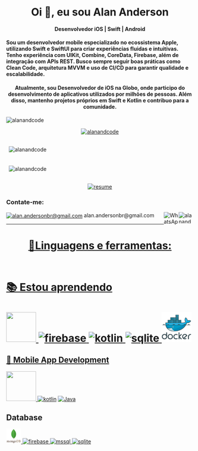 <h1 align="center">Oi 👋, eu sou Alan Anderson</h1>
<h4 align="center">Desenvolvedor iOS | Swift | Android</h4>
<h4>Sou um desenvolvedor mobile especializado no ecossistema Apple, utilizando Swift e SwiftUI para criar experiências fluidas e intuitivas. Tenho experiência com UIKit, Combine, CoreData, Firebase, além de integração com APIs REST. Busco sempre seguir boas práticas como Clean Code, arquitetura MVVM e uso de CI/CD para garantir qualidade e escalabilidade.</h4>
<h4 align="center">Atualmente, sou Desenvolvedor de iOS na Globo, onde participo do desenvolvimento de aplicativos utilizados por milhões de pessoas. Além disso, mantenho projetos próprios em Swift e Kotlin e contribuo para a comunidade. </h4>
<p align="left"> <img src="https://komarev.com/ghpvc/?username=alanandcode&label=Profile%20views&color=0e75b6&style=flat" alt="alanandcode" /> </p>
<p align="center"> <a href=""><img src="https://github-profile-trophy.vercel.app/?username=alanandcode&theme=darkhub&no-frame=true&row=1&column=7" alt="alanandcode" /></a> </p>
<p>
<table  border="0">
<thead>
  <tr> 
    <td>
      <p><img align="center" src="https://github-readme-stats.vercel.app/api?username=alanandcode&show_icons=true&locale=en&theme=ocean_dark" alt="alanandcode" /</p>
    </td>
  </tr>
  <tr>
    <td>
      <p>
        <img align="center" src="https://github-readme-streak-stats.herokuapp.com?user=alanandcode&theme=neon-palenight&date_format=j%20M%5B%20Y%5D&background=151A28"   alt="alanandcode" /></p>
    </td>
  </tr>
</thead>
</table>
</p>





<p align="center">
<a href="https:" target="_blank"> <img src="https://images.squarespace-cdn.com/content/v1/5cb64060809d8e5058ea92ba/1613674594197-81FFVNXINMVB9J11IUU9/resume+button.png" alt="resume" height="40" /> </a> 

</p>

<h3 align="left">Contate-me:</h3>
<p align="left">
    <a href="mailto:alan.andersonbr@gmail.com?subject=Hello" target="blank"><img align="center" src="https://upload.wikimedia.org/wikipedia/commons/thumb/7/7e/Gmail_icon_%282020%29.svg/512px-Gmail_icon_%282020%29.svg.png" alt="alan.andersonbr@gmail.com" height="30" width="40" /></a>
    alan.andersonbr@gmail.com              
<a href="https://linkedin.com/in/alanderson01" target="blank"><img align="right" src="https://raw.githubusercontent.com/rahuldkjain/github-profile-readme-generator/master/src/images/icons/Social/linked-in-alt.svg" alt="alanandcode" height="30" width="40" /></a>
    <a href="https://api.whatsapp.com/send?phone=5521996078594&text=Ol%C3%A1%20 Alan, tudo bem? Verifiquei o seu perfil e gostaria de iniciar uma conversa." target="blank" ><img align="right"src="https://www.flaticon.com/free-icon/whatsapp_124034" alt="WhatsApp +5521996078594"  height="35" width="40"/> 
</p>




------

<h1 align="center">🚀Linguagens e ferramentas:</h1><br/>

<h1>📚 Estou aprendendo<h1>

<img src="https://cdn.jsdelivr.net/gh/devicons/devicon/icons/swift/swift-original.svg" width="80" height="80"/> 
<img src="https://www.vectorlogo.zone/logos/firebase/firebase-icon.svg" alt="firebase" width="80" height="80"/>
<img src="https://www.vectorlogo.zone/logos/kotlinlang/kotlinlang-icon.svg" alt="kotlin" width="80" height="80"/>
<img src="https://www.vectorlogo.zone/logos/sqlite/sqlite-icon.svg" alt="sqlite" width="80" height="80"/> 
<img src="https://raw.githubusercontent.com/devicons/devicon/master/icons/docker/docker-original-wordmark.svg" alt="docker" width="80" height="80"/> 
<h2>📱 Mobile App Development</h2>
<p align="left"> 
        <a href="https://developer.android.com" target="_blank"><img src="https://cdn.jsdelivr.net/gh/devicons/devicon/icons/swift/swift-original.svg" width="80" height="80"/> </a> 
        <a href="https://kotlinlang.org" target="_blank"> <img src="https://www.vectorlogo.zone/logos/kotlinlang/kotlinlang-icon.svg" alt="kotlin" width="60" height="80"/></a> 
	 <a href="https://www.java.com/pt-BR" target="_blank"> <img src="https://cdn.jsdelivr.net/gh/devicons/devicon/icons/java/java-original.svg" alt="Java" width="60" height="80"/></a> 

<h2>Database</h2>
   <p align="left">
       <a href="https://www.mongodb.com/" target="_blank"> <img src="https://raw.githubusercontent.com/devicons/devicon/master/icons/mongodb/mongodb-original-wordmark.svg" alt="mongodb" width="40" height="40"/> </a>
      <a href="https://firebase.google.com/" target="_blank"> <img src="https://www.vectorlogo.zone/logos/firebase/firebase-icon.svg" alt="firebase" width="40" height="40"/>
       <a href="https://www.microsoft.com/en-us/sql-server" target="_blank"> <img src="https://www.svgrepo.com/show/303229/microsoft-sql-server-logo.svg" alt="mssql" width="40" height="40"/> </a>
       <a href="https://www.sqlite.org/" target="_blank"> <img src="https://www.vectorlogo.zone/logos/sqlite/sqlite-icon.svg" alt="sqlite" width="40" height="40"/> </a>

